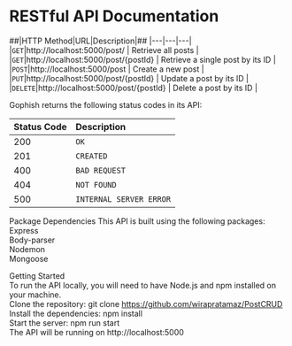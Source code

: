 <h1>RESTful API Documentation</h1>

##|HTTP Method|URL|Description|##
|---|---|---|
|`GET`|http://localhost:5000/post/ | Retrieve all posts |
|`GET`|http://localhost:5000/post/{postId} | Retrieve a single post by its ID |
|`POST`|http://localhost:5000/post | Create a new post |
|`PUT`|http://localhost:5000/post/{postId} | Update a post by its ID |
|`DELETE`|http://localhost:5000/post/{postId} | Delete a post by its ID |

Gophish returns the following status codes in its API:

| Status Code | Description |
| :--- | :--- |
| 200 | `OK` |
| 201 | `CREATED` |
| 400 | `BAD REQUEST` |
| 404 | `NOT FOUND` |
| 500 | `INTERNAL SERVER ERROR` |

Package Dependencies
This API is built using the following packages:
<br>
Express
<br>
Body-parser 
<br>
Nodemon
<br>
Mongoose
<br>

Getting Started
<br>
To run the API locally, you will need to have Node.js and npm installed on your machine.
<br>
Clone the repository: git clone https://github.com/wirapratamaz/PostCRUD
<br>
Install the dependencies: npm install 
<br>
Start the server: npm run start
<br>
The API will be running on http://localhost:5000
